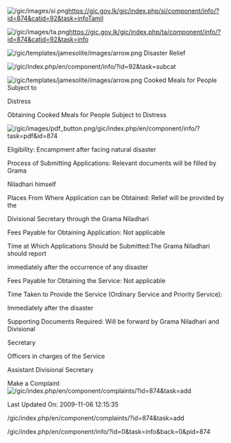 <!-- Source: https://gic.gov.lk/gic/index.php/en/component/info/?id=874&catid=92&task=info -->

![/gic/images/si.png](/gic/images/si.png)https://gic.gov.lk/gic/index.php/si/component/info/?id=874&catid=92&task=infoTamil

![/gic/images/ta.png](/gic/images/ta.png)https://gic.gov.lk/gic/index.php/ta/component/info/?id=874&catid=92&task=info

![/gic/templates/jamesolite/images/arrow.png](/gic/templates/jamesolite/images/arrow.png) Disaster Relief

![/gic/index.php/en/component/info/?id=92&task=subcat](/gic/index.php/en/component/info/?id=92&task=subcat)

![/gic/templates/jamesolite/images/arrow.png](/gic/templates/jamesolite/images/arrow.png) Cooked Meals for People Subject to

Distress

Obtaining Cooked Meals for People Subject to Distress

![/gic/images/pdf_button.png](/gic/images/pdf_button.png)/gic/index.php/en/component/info/?task=pdf&id=874

Eligibility: Encampment after facing natural disaster

Process of Submitting Applications: Relevant documents will be filled by Grama

Niladhari himself

Places From Where Application can be Obtained: Relief will be provided by the

Divisional Secretary through the Grama Niladhari

Fees Payable for Obtaining Application: Not applicable

Time at Which Applications Should be Submitted:The Grama Niladhari should report

immediately after the occurrence of any disaster

Fees Payable for Obtaining the Service: Not applicable

Time Taken to Provide the Service (Ordinary Service and Priority Service):

Immediately after the disaster

Supporting Documents Required: Will be forward by Grama Niladhari and Divisional

Secretary

Officers in charges of the Service

Assistant Divisional Secretary

Make a Complaint ![/gic/index.php/en/component/complaints/?id=874&task=add](/gic/index.php/en/component/complaints/?id=874&task=add)

Last Updated On: 2009-11-06 12:15:35

/gic/index.php/en/component/complaints/?id=874&task=add

/gic/index.php/en/component/info/?id=0&task=info&back=0&pid=874